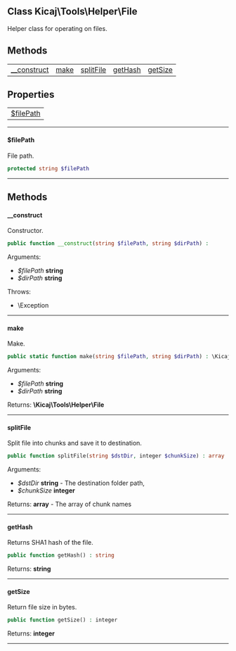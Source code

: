 ## Class Kicaj\Tools\Helper\File
Helper class for operating on files.

## Methods

|                              |                              |                              |                              |                              |
| ---------------------------- | ---------------------------- | ---------------------------- | ---------------------------- | ---------------------------- |
| [__construct](#__construct)  |        [make](#make)         |   [splitFile](#splitfile)    |     [getHash](#gethash)      |     [getSize](#getsize)      |

## Properties

|                          |
| ------------------------ |
|  [$filePath](#filepath)  |

-------

#### $filePath
File path.

```php
protected string $filePath
```

-------
## Methods
#### __construct
Constructor.
```php
public function __construct(string $filePath, string $dirPath) : 
```
Arguments:
- _$filePath_ **string**
- _$dirPath_ **string**

Throws:
- \Exception

-------
#### make
Make.
```php
public static function make(string $filePath, string $dirPath) : \Kicaj\Tools\Helper\File
```
Arguments:
- _$filePath_ **string**
- _$dirPath_ **string**

Returns: **\Kicaj\Tools\Helper\File**

-------
#### splitFile
Split file into chunks and save it to destination.
```php
public function splitFile(string $dstDir, integer $chunkSize) : array
```
Arguments:
- _$dstDir_ **string** - The destination folder path, 
- _$chunkSize_ **integer**

Returns: **array** - The array of chunk names

-------
#### getHash
Returns SHA1 hash of the file.
```php
public function getHash() : string
```

Returns: **string**

-------
#### getSize
Return file size in bytes.
```php
public function getSize() : integer
```

Returns: **integer**

-------
